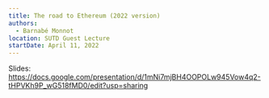 ```yaml
---
title: The road to Ethereum (2022 version)
authors:
  - Barnabé Monnot
location: SUTD Guest Lecture
startDate: April 11, 2022
---
```


Slides: <https://docs.google.com/presentation/d/1mNi7mjBH4OOPOLw945Vow4q2-tHPVKh9P_wG518fMD0/edit?usp=sharing>
